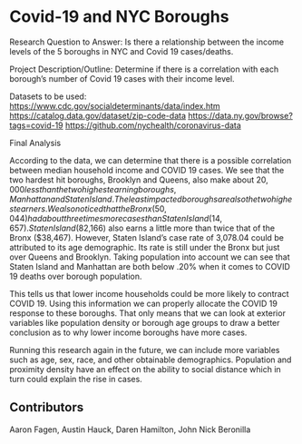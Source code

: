 # Covid-19 and NYC Boroughs
Research Question to Answer: Is there a relationship between the income levels of the 5 boroughs in NYC and Covid 19 cases/deaths.

Project Description/Outline: Determine if there is a correlation with each borough’s number of Covid 19 cases with their income level.

Datasets to be used: 
https://www.cdc.gov/socialdeterminants/data/index.htm
https://catalog.data.gov/dataset/zip-code-data
https://data.ny.gov/browse?tags=covid-19
https://github.com/nychealth/coronavirus-data

Final Analysis

According to the data, we can determine that there is a possible correlation between median household income and COVID 19 cases. We see that the two hardest hit boroughs, Brooklyn and Queens, also make about $20,000 less than the two highest earning boroughs, Manhattan and Staten Island. The least impacted boroughs are also the two highest earners. We also noticed that the Bronx (50,044) had about three times more cases than Staten Island (14,657). Staten Island ($82,166) also earns a little more than twice that of the Bronx ($38,467). However, Staten Island’s case rate of 3,078.04 could be attributed to its age demographic. Its rate is still under the Bronx but just over Queens and Brooklyn. Taking population into account we can see that Staten Island and Manhattan are both below .20% when it comes to COVID 19 deaths over borough population.


This tells us that lower income households could be more likely to contract COVID 19. Using this information we can properly allocate the COVID 19 response to these boroughs. That only means that we can look at exterior variables like population density or borough age groups to draw a better conclusion as to why lower income boroughs have more cases. 

Running this research again in the future, we can include more variables such as age, sex, race, and other obtainable demographics. Population and proximity density have an effect on the ability to social distance which in turn could explain the rise in cases.


## Contributors
Aaron Fagen, Austin Hauck, Daren Hamilton, John Nick Beronilla

